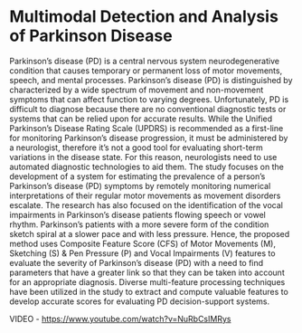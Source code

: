 # Multimodal Detection and Analysis of Parkinson Disease

Parkinson’s disease (PD) is a central nervous system neurodegenerative condition that causes temporary or permanent loss of motor movements, speech, and mental processes. Parkinson’s disease (PD) is distinguished by characterized by a wide spectrum of movement and non-movement symptoms that can affect function to varying degrees. Unfortunately, PD is difficult to diagnose because there are no conventional diagnostic tests or systems that can be relied upon for accurate results. While the Unified Parkinson’s Disease Rating Scale (UPDRS) is recommended as a first-line for monitoring Parkinson’s disease progression, it must be administered by a neurologist, therefore it’s not a good tool for evaluating short-term variations in the disease state. For this reason, neurologists need to use automated diagnostic technologies to aid them. The study focuses on the development of a system for estimating the prevalence of a person’s Parkinson’s disease (PD) symptoms by remotely monitoring numerical interpretations of their regular motor movements as movement disorders escalate. The research has also focused on the identification of the vocal impairments in Parkinson’s disease patients flowing speech or vowel rhythm. Parkinson’s patients with a more severe form of the condition sketch spiral at a slower pace and with less pressure. Hence, the proposed method uses Composite Feature Score (CFS) of Motor Movements (M), Sketching (S) & Pen Pressure (P) and Vocal Impairments (V) features to evaluate the severity of Parkinson’s disease (PD) with a need to find parameters that have a greater link so that they can be taken into account for an appropriate diagnosis. Diverse multi-feature processing techniques have been utilized in the study to extract and compute valuable features to develop accurate scores for evaluating PD decision-support systems.

VIDEO - https://www.youtube.com/watch?v=NuRbCsIMRys
